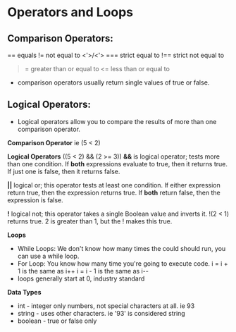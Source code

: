 # Operators and Loops

## Comparison Operators:
 == equals
 != not equal to
 <'>/<'> 
 === strict equal to
 !== strict not equal to
 >= greater than or equal to
 <= less than or equal to
* comparison operators usually return single values of true or false. 

## Logical Operators:
* Logical operators allow you to compare the results of more than one comparison operator.

**Comparison Operator** ie (5 < 2)

**Logical Operators** ((5 < 2) && (2 >= 3))
**&&** is logical operator; tests more than one condition. If **both** expressions evaluate to true, then it returns true. If just one is false, then it returns false.

**||** logical or; this operator tests at least one condition. If either expression return true, then the expression returns true. If **both** return false, then the expression is false. 

**!** logical not; this operator takes a single Boolean value and inverts it. !(2 < 1) returns true. 2 is greater than 1, but the ! makes this true.


**Loops**
* While Loops: We don't know how many times the could should run, you can use a while loop. 
* For Loop: You know how many time you're going to execute code.
 i = i + 1 is the same as i++ 
 i = i - 1 is the same as i--
* loops generally start at 0, industry standard

**Data Types**
* int - integer only numbers, not special characters at all. ie 93
* string - uses other characters. ie '93' is considered string
* boolean - true or false only